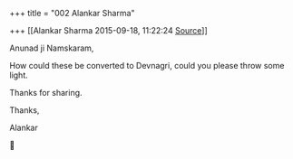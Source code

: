 +++
title = "002 Alankar Sharma"

+++
[[Alankar Sharma	2015-09-18, 11:22:24 [Source](https://groups.google.com/g/samskrita/c/9Za5mIlFGAA)]]



Anunad ji Namskaram,

  

How could these be converted to Devnagri, could you please throw some light.

  

Thanks for sharing.

  

Thanks,

Alankar



